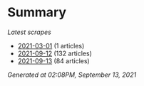 # Summary
*Latest scrapes*
* [2021-03-01](https://github.com/nuuuwan/news_lk/blob/data/news_lk.2021-03-01.json) (1 articles)
* [2021-09-12](https://github.com/nuuuwan/news_lk/blob/data/news_lk.2021-09-12.json) (132 articles)
* [2021-09-13](https://github.com/nuuuwan/news_lk/blob/data/news_lk.2021-09-13.json) (84 articles)

*Generated at 02:08PM, September 13, 2021*